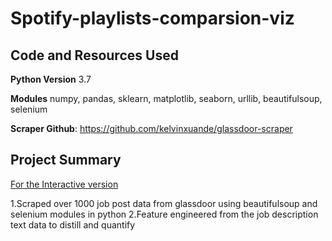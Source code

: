 # Spotify-playlists-comparsion-viz


## Code and Resources Used
**Python Version** 3.7

**Modules** numpy, pandas, sklearn, matplotlib, seaborn, urllib, beautifulsoup, selenium

**Scraper Github**: https://github.com/kelvinxuande/glassdoor-scraper

## Project Summary

[For the Interactive version](https://public.tableau.com/views/spotifyplaylistsdashboard/Dashboard1?:language=en-US&publish=yes&:display_count=n&:origin=viz_share_link)


1.Scraped over 1000 job post data from glassdoor using beautifulsoup and selenium modules in python
2.Feature engineered from the job description text data to distill and quantify 




